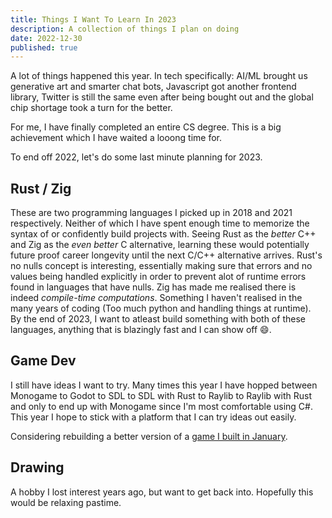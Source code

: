 ```yaml
---
title: Things I Want To Learn In 2023
description: A collection of things I plan on doing
date: 2022-12-30
published: true
---
```


A lot of things happened this year. 
In tech specifically: AI/ML brought us generative art and smarter chat bots, Javascript got another frontend library, Twitter is still the same even after being bought out and the global chip shortage took a turn for the better. 

For me, I have finally completed an entire CS degree. This is a big achievement which I have waited a looong time for.

To end off 2022, let's do some last minute planning for 2023.


## Rust / Zig

These are two programming languages I picked up in 2018 and 2021 respectively. 
Neither of which I have spent enough time to memorize the syntax of or confidently build projects with. Seeing Rust as the _better_ C++ and Zig as the _even better_ C alternative, learning these would potentially future proof career longevity until the next C/C++ alternative arrives. 
Rust's no nulls concept is interesting, essentially making sure that errors and no values being handled explicitly in order to prevent alot of runtime errors found in languages that have nulls.
Zig has made me realised there is indeed _compile-time computations_. Something I haven't realised in the many years of coding (Too much python and handling things at runtime).  
By the end of 2023, I want to atleast build something with both of these languages, anything that is blazingly fast and I can show off 😄.

## Game Dev

I still have ideas I want to try. Many times this year I have hopped between Monogame to Godot to SDL to SDL with Rust to Raylib to Raylib with Rust and only to end up with Monogame since I'm most comfortable using C#. This year I hope to stick with a platform that I can try ideas out easily.

Considering rebuilding a better version of a [game I built in January](https://issaaahhhh.itch.io/plane-shooter).

## Drawing

A hobby I lost interest years ago, but want to get back into. Hopefully this would be relaxing pastime.
